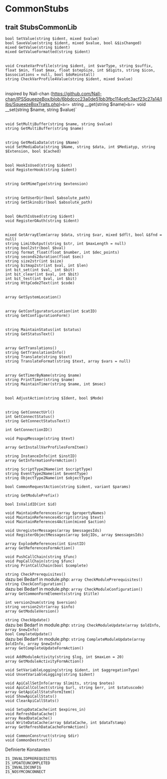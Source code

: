 # CommonStubs

## trait StubsCommonLib

`bool SetValue(string $ident, mixed $value)`<br>
`bool SaveValue(string $ident, mixed $value, bool &$isChanged)`<br>
`mixed GetValue(string $ident)`<br>
`mixed GetValueFormatted(string $ident)`<br>
<br>

`void CreateVarProfile(string $ident, int $varType, string $suffix, float $min, float $max, float $stepSize, int $digits, string $icon, $associations = null, bool $doReinstall)`<br>
`string CheckVarProfile4Value(string $ident, mixed $value)`<br>
<br>

inspired by Nall-chan (https://github.com/Nall-chan/IPSSqueezeBox/blob/6bbdccc23a0de51bb3fbc114cefc3acf23c27a14/libs/SqueezeBoxTraits.php)`<br>
`string __get(string $name)`<br>
`void __set(string $name, string $value)`<br>
<br>

`void SetMultiBuffer(string $name, string $value)`<br>
`string GetMultiBuffer(string $name)`<br>
<br>

`string GetMediaData(string $Name)`<br>
`void SetMediaData(string $Name, string $data, int $Mediatyp, string $Extension, bool $Cached)`<br>
<br>

`bool HookIsUsed(string $ident)`<br>
`void RegisterHook(string $ident)`<br>
<br>

`string GetMimeType(string $extension)`<br>
<br>

`string GetUserDir(bool $absolute_path)`<br>
`string GetSkinsDir(bool $absolute_path)`<br>
<br>

`bool OAuthIsUsed(string $ident)`<br>
`void RegisterOAuth(string $ident)`<br>
<br>

`mixed GetArrayElem(array $data, string $var, mixed $dflt, bool &$fnd = null)`<br>
`string LimitOutput(string $str, int $maxLength = null)`<br>
`string bool2str(bool $bval)`<br>
`string format_float(float $number, int $dec_points)`<br>
`string seconds2duration(float $sec)`<br>
`string size2str(int $size)`<br>
`string bitmap2str(int $val, int $len)`<br>
`int bit_set(int $val, int $bit)`<br>
`int bit_clear(int $val, int $bit)`<br>
`int bit_test(int $val, int $bit)`<br>
`string HttpCode2Text(int $code)`<br>
<br>

`array GetSystemLocation()`<br>
<br>

`array GetConfiguratorLocation(int $catID)`<br>
`string GetConfigurationForm()`<br>
<br>

`string MaintainStatus(int $status)`<br>
`string GetStatusText()`<br>
<br>

`array GetTranslations()`<br>
`string GetTranslationInfo()`<br>
`string Translate(string $text)`<br>
`string TranslateFormat(string $text, array $vars = null)`<br>
<br>

`array GetTimerByName(string $name)`<br>
`string PrintTimer(string $name)`<br>
`string MaintainTimer(string $name, int $msec)`<br>
<br>

`bool AdjustAction(string $Ident, bool $Mode)`<br>
<br>

`string GetConnectUrl()`<br>
`int GetConnectStatus()`<br>
`string GetConnectStatusText()`<br>

`int GetConnectionID()`<br>

`void PopupMessage(string $text)`<br>

`array GetInstallVarProfilesFormItem()`<br>

`string InstanceInfo(int $instID)`<br>
`array GetInformationFormAction()`<br>

`string ScriptType2Name(int $scriptType)`<br>
`string EventType2Name(int $eventType)`<br>
`string ObjectType2Name(int $objectType)`<br>

`bool CommonRequestAction(string $ident, variant $params)`<br>

`string GetModulePrefix()`<br>

`bool IsValidID(int $id)`<br>

`void MaintainReferences(array $propertyNames)`<br>
`void MaintainReferences4Script(string $text)`<br>
`void MaintainReferences4Action(mixed $action)`<br>

`void UnregisterMessages(array $messagesIds)`<br>
`void RegisterObjectMessages(array $objIDs, array $messagesIds)`<br>

`array ExplodeReferences(int $instID)`<br>
`array GetReferencesFormAction()`<br>

`void PushCallChain(string $func)`<br>
`void PopCallChain(string $func)`<br>
`string PrintCallChain(bool $complete)`<br>

`string CheckPrerequisites()`<br>
dazu bei Bedarf in module.php: `array CheckModulePrerequisites()`<br>
`string CheckConfiguration()`<br>
dazu bei Bedarf in module.php: `array CheckModuleConfiguration()`<br>
`array GetCommonFormElements(string $title)`<br>

`int version2num(string $version)`<br>
`string version2str(array $info)`<br>
`array GetModuleVersion()`<br>

`string CheckUpdate()`<br>
dazu bei Bedarf in module.php: `string CheckModuleUpdate(array $oldInfo, array $newInfo)`<br>
`bool CompleteUpdate()`<br>
dazu bei Bedarf in module.php: `string CompleteModuleUpdate(array $oldInfo, array $newInfo)`<br>
`array GetCompleteUpdateFormAction()`<br>

`void AddModuleActivity(string $log, int $maxLen = 20)`<br>
`array GetModuleActivityFormAction()`<br>

`void SetVariableLogging(string $ident, int $aggregationType)`<br>
`void UnsetVariableLogging(string $ident)`<br>

`void ApiCallSetInfo(array $limits, string $notes)`<br>
`void ApiCallCollect(string $url, string $err, int $statuscode)`<br>
`array GetApiCallStatsFormItem()`<br>
`void ShowApiCallStats()`<br>
`void ClearApiCallStats()`<br>

`void SetupDataCache(int $expires_in)`<br>
`void RefreshDataCache()`<br>
`array ReadDataCache()`<br>
`void WriteDataCache(array $dataCache, int $dataTstamp)`<br>
`array GetRefreshDataCacheFormAction()`<br>

`void CommonConstruct(string $dir)`<br>
`void CommonDestruct()`<br>

Definierte Konstanten
```
IS_INVALIDPREREQUISITES
IS_UPDATEUNCOMPLETED
IS_INVALIDCONFIG
IS_NOSYMCONCONNECT
```
